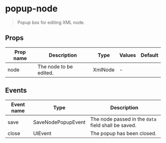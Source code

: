 # popup-node

> Popup box for editing XML node.

## Props

| Prop name | Description            | Type    | Values | Default |
| --------- | ---------------------- | ------- | ------ | ------- |
| node      | The node to be edited. | XmlNode | -      |         |

## Events

| Event name | Type | Description |
| --- | --- | --- |
| save | SaveNodePopupEvent | The node passed in the `data` field shall be saved. |
| close | UIEvent | The popup has been closed. |
